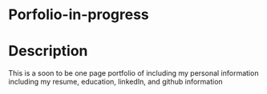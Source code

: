 # Porfolio-in-progress



# Description

This is a soon to be one page portfolio of including my personal information including my resume, education, linkedIn, and github information